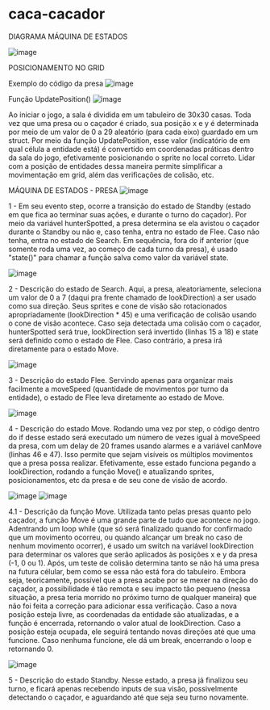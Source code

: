 # caca-cacador

DIAGRAMA MÁQUINA DE ESTADOS

![image](https://user-images.githubusercontent.com/89395563/195960891-b35e4912-c983-46ba-8b55-7ab44c85ffe0.png)

POSICIONAMENTO NO GRID

Exemplo do código da presa
![image](https://user-images.githubusercontent.com/89395563/195962299-972cb85f-e3bd-48b6-b7eb-327b24e624bc.png)

Função UpdatePosition()
![image](https://user-images.githubusercontent.com/89395563/195962308-0f350946-1179-44e1-907b-a3f2c0d1966c.png)

Ao iniciar o jogo, a sala é dividida em um tabuleiro de 30x30 casas. Toda vez que uma presa ou o caçador é criado, sua posição x e y é determinada por meio de um valor de 0 a 29 aleatório (para cada eixo) guardado em um struct. Por meio da função UpdatePosition, esse valor (indicatório de em qual célula a entidade está) é convertido em coordenadas práticas dentro da sala do jogo, efetivamente posicionando o sprite no local correto. Lidar com a posição de entidades dessa maneira permite simplificar a movimentação em grid, além das verificações de colisão, etc.


MÁQUINA DE ESTADOS - PRESA
![image](https://user-images.githubusercontent.com/89395563/195960946-88b2cb91-bec5-4a55-b7c1-00afbef025c4.png)

1 - Em seu evento step, ocorre a transição do estado de Standby (estado em que fica ao terminar suas ações, e durante o turno do caçador). Por meio da variável hunterSpotted, a presa determina se ela avistou o caçador durante o Standby ou não e, caso tenha, entra no estado de Flee. Caso não tenha, entra no estado de Search. Em sequência, fora do if anterior (que somente roda uma vez, ao começo de cada turno da presa), é usado "state()" para chamar a função salva como valor da variável state.


![image](https://user-images.githubusercontent.com/89395563/195961134-9c32774f-fc02-4929-b371-e62be5de9cd2.png)

2 - Descrição do estado de Search. Aqui, a presa, aleatoriamente, seleciona um valor de 0 a 7 (daqui pra frente chamado de lookDirection) a ser usado como sua direção. Seus sprites e cone de visão são rotacionados apropriadamente (lookDirection * 45) e uma verificação de colisão usando o cone de visão acontece. Caso seja detectada uma colisão com o caçador, hunterSpotted será true, lookDirection será invertido (linhas 15 a 18) e state será definido como o estado de Flee. Caso contrário, a presa irá diretamente para o estado Move.

![image](https://user-images.githubusercontent.com/89395563/195962457-3d5516eb-587c-48c6-a4d7-fd45da06bbfe.png)

3 - Descrição do estado Flee. Servindo apenas para organizar mais facilmente a moveSpeed (quantidade de movimentos por turno da entidade), o estado de Flee leva diretamente ao estado de Move.

![image](https://user-images.githubusercontent.com/89395563/195962481-5b67140c-3771-4226-9fb5-b49ea0ed7fd2.png)

4 - Descrição do estado Move. Rodando uma vez por step, o código dentro do if desse estado será executado um número de vezes igual à moveSpeed da presa, com um delay de 20 frames usando alarmes e a variável canMove (linhas 46 e 47). Isso permite que sejam visíveis os múltiplos movimentos que a presa possa realizar.
Efetivamente, esse estado funciona pegando a lookDirection, rodando a função Move() e atualizando sprites, posicionamentos, etc da presa e de seu cone de visão de acordo.

![image](https://user-images.githubusercontent.com/89395563/195962642-32aa2ba5-b424-47e2-b6fa-ff24567b5b5f.png)
![image](https://user-images.githubusercontent.com/89395563/195962648-094ee361-d552-41d3-8baf-21c8acda81c6.png)

4.1 - Descrição da função Move. Utilizada tanto pelas presas quanto pelo caçador, a função Move é uma grande parte de tudo que acontece no jogo. Adentrando um loop while (que só será finalizado quando for confirmado que um movimento ocorreu, ou quando alcançar um break no caso de nenhum movimento ocorrer), é usado um switch na variável lookDirection para determinar os valores que serão aplicados às posições x e y da presa (-1, 0 ou 1). Após, um teste de colisão determina tanto se não há uma presa na futura célular, bem como se essa não está fora do tabuleiro. Embora seja, teoricamente, possível que a presa acabe por se mexer na direção do caçador, a possibilidade é tão remota e seu impacto tão pequeno (nessa situação, a presa teria morrido no próximo turno de qualquer maneira) que não foi feita a correção para adicionar essa verificação. Caso a nova posição esteja livre, as coordenadas da entidade são atualizadas, e a função é encerrada, retornando o valor atual de lookDirection. Caso a posição esteja ocupada, ele seguirá tentando novas direções até que uma funcione. Caso nenhuma funcione, ele dá um break, encerrando o loop e retornando 0.

![image](https://user-images.githubusercontent.com/89395563/195962863-15d2579d-f592-409e-ad8b-a95f6e95d8ea.png)

5 - Descrição do estado Standby. Nesse estado, a presa já finalizou seu turno, e ficará apenas recebendo inputs de sua visão, possivelmente detectando o caçador, e aguardando até que seja seu turno novamente.



